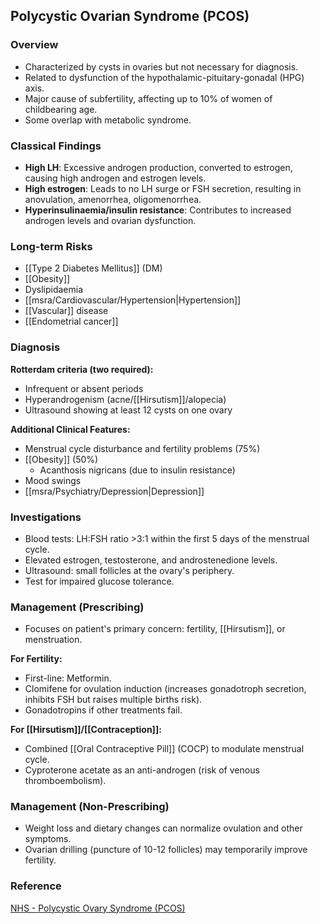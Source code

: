 ## Polycystic Ovarian Syndrome (PCOS)

### Overview
- Characterized by cysts in ovaries but not necessary for diagnosis.
- Related to dysfunction of the hypothalamic-pituitary-gonadal (HPG) axis.
- Major cause of subfertility, affecting up to 10% of women of childbearing age.
- Some overlap with metabolic syndrome.

### Classical Findings
- **High LH**: Excessive androgen production, converted to estrogen, causing high androgen and estrogen levels.
- **High estrogen**: Leads to no LH surge or FSH secretion, resulting in anovulation, amenorrhea, oligomenorrhea.
- **Hyperinsulinaemia/insulin resistance**: Contributes to increased androgen levels and ovarian dysfunction.

### Long-term Risks
- [[Type 2 Diabetes Mellitus]] (DM)
- [[Obesity]]
- Dyslipidaemia
- [[msra/Cardiovascular/Hypertension|Hypertension]]
- [[Vascular]] disease
- [[Endometrial cancer]]

### Diagnosis
**Rotterdam criteria (two required):**
- Infrequent or absent periods
- Hyperandrogenism (acne/[[Hirsutism]]/alopecia)
- Ultrasound showing at least 12 cysts on one ovary

**Additional Clinical Features:**
- Menstrual cycle disturbance and fertility problems (75%)
- [[Obesity]] (50%)
  - Acanthosis nigricans (due to insulin resistance)
- Mood swings
- [[msra/Psychiatry/Depression|Depression]]

### Investigations
- Blood tests: LH:FSH ratio >3:1 within the first 5 days of the menstrual cycle.
- Elevated estrogen, testosterone, and androstenedione levels.
- Ultrasound: small follicles at the ovary's periphery.
- Test for impaired glucose tolerance.

### Management (Prescribing)
- Focuses on patient's primary concern: fertility, [[Hirsutism]], or menstruation.
  
**For Fertility:**
- First-line: Metformin.
- Clomifene for ovulation induction (increases gonadotroph secretion, inhibits FSH but raises multiple births risk).
- Gonadotropins if other treatments fail.

**For [[Hirsutism]]/[[Contraception]]:**
- Combined [[Oral Contraceptive Pill]] (COCP) to modulate menstrual cycle.
- Cyproterone acetate as an anti-androgen (risk of venous thromboembolism).

### Management (Non-Prescribing)
- Weight loss and dietary changes can normalize ovulation and other symptoms.
- Ovarian drilling (puncture of 10-12 follicles) may temporarily improve fertility.

### Reference
[NHS - Polycystic Ovary Syndrome (PCOS)](https://www.nhs.uk/conditions/polycystic-ovary-syndrome-pcos/)
